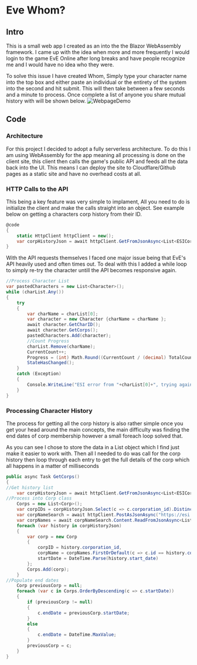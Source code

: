 # Eve Whom?
## Intro
This is a small web app I created as an into the the Blazor WebAssembly framework. I came up with the idea when more and more frequently I would login to the game EvE Online after long breaks and have people recognize me and I would have no idea who they were.

To solve this issue I have created Whom, Simply type your character name into the top box and either paste an individual or the entirety of the system into the second and hit submit. This will then take between a few seconds and a minute to process. Once complete a list of anyone you share mutual history with will be shown below.
![WebpageDemo](https://i.imgur.com/3X7cNYk.jpg?1)

## Code
### Architecture
For this project I decided to adopt a fully serverless architecture. To do this I am using WebAssembly for the app meaning all processing is done on the client site, this client then calls the game's public API and feeds all the data back into the UI. This means I can deploy the site to Cloudflare/Github pages as a static site and have no overhead costs at all.

### HTTP Calls to the API
This being a key feature was very simple to implament, All you need to do is initialize the client and make the calls straight into an object. See example below on getting a characters corp history from their ID.
```c#
@code
{
    static HttpClient httpClient = new();
    var corpHistoryJson = await httpClient.GetFromJsonAsync<List<ESICorpHistory>>("https://esi.evetech.net/latest/characters/" + charID + "/corporationhistory/?datasource=tranquility");
}
```
With the API requests themselves I faced one major issue being that EvE's API heavily used and often times out. To deal with this I added a while loop to simply re-try the character untill the API becomes responsive again.
```c#
//Process Character List
var pastedCharacters = new List<Character>();
while (charList.Any())
{
    try
    {
        var charName = charList[0];
        var character = new Character {charName = charName };
        await character.GetCharID();
        await character.GetCorps();
        pastedCharacters.Add(character);
        //Count Progress
        charList.Remove(charName);
        CurrentCount++;
        Progress = (int) Math.Round((CurrentCount / (decimal) TotalCount) * 100);
        StateHasChanged();
    }
    catch (Exception)
    {
        Console.WriteLine("ESI error from "+charList[0]+", trying again");
    }
}
```
### Processing Character History
The process for getting all the corp history is also rather simple once you get your head around the main concepts, the main difficulty was finding the end dates of corp membership however a small foreach loop solved that.

As you can see I chose to store the data in a List object which I find just make it easier to work with. Then all I needed to do was call for the corp history then loop through each entry to get the full details of the corp which all happens in a matter of milliseconds
```c#
public async Task GetCorps()
{
//Get history list
    var corpHistoryJson = await httpClient.GetFromJsonAsync<List<ESICorpHistory>>("https://esi.evetech.net/latest/characters/" + charID + "/corporationhistory/?datasource=tranquility");
//Process into Corp class
    Corps = new List<Corp>();
    var corpIDs = corpHistoryJson.Select(c => c.corporation_id).Distinct().ToArray();
    var corpNameSearch = await httpClient.PostAsJsonAsync("https://esi.evetech.net/latest/universe/names/?datasource=tranquility", corpIDs);
    var corpNames = await corpNameSearch.Content.ReadFromJsonAsync<List<ESINames>>();
    foreach (var history in corpHistoryJson)
    {
        var corp = new Corp
        {
            corpID = history.corporation_id,
            corpName = corpNames.FirstOrDefault(c => c.id == history.corporation_id).name,
            startDate = DateTime.Parse(history.start_date)
        };
        Corps.Add(corp);
    }
//Populate end dates
    Corp previousCorp = null;
    foreach (var c in Corps.OrderByDescending(c => c.startDate))
    {
        if (previousCorp != null)
        {
            c.endDate = previousCorp.startDate;
        }
        else
        {
            c.endDate = DateTime.MaxValue;
        }
        previousCorp = c;
    }
}
```
